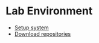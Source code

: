 # Lab Environment

- [Setup system](system/setup.md)
- [Download repositories](repository/download.md)
